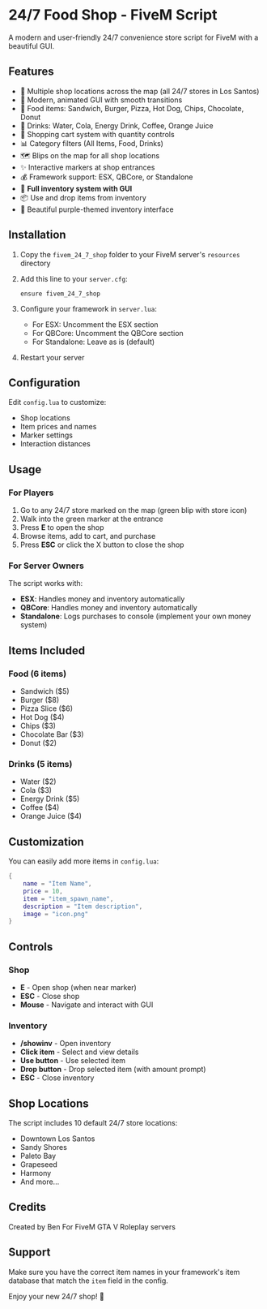 # 24/7 Food Shop - FiveM Script

A modern and user-friendly 24/7 convenience store script for FiveM with a beautiful GUI.

## Features

- 🏪 Multiple shop locations across the map (all 24/7 stores in Los Santos)
- 🎨 Modern, animated GUI with smooth transitions
- 🍔 Food items: Sandwich, Burger, Pizza, Hot Dog, Chips, Chocolate, Donut
- 🥤 Drinks: Water, Cola, Energy Drink, Coffee, Orange Juice
- 🛒 Shopping cart system with quantity controls
- 📊 Category filters (All Items, Food, Drinks)
- 🗺️ Blips on the map for all shop locations
- ✨ Interactive markers at shop entrances
- 💰 Framework support: ESX, QBCore, or Standalone
- 🎒 **Full inventory system with GUI**
- 📦 Use and drop items from inventory
- 💜 Beautiful purple-themed inventory interface

## Installation

1. Copy the `fivem_24_7_shop` folder to your FiveM server's `resources` directory

2. Add this line to your `server.cfg`:
   ```
   ensure fivem_24_7_shop
   ```

3. Configure your framework in `server.lua`:
   - For ESX: Uncomment the ESX section
   - For QBCore: Uncomment the QBCore section
   - For Standalone: Leave as is (default)

4. Restart your server

## Configuration

Edit `config.lua` to customize:

- Shop locations
- Item prices and names
- Marker settings
- Interaction distances

## Usage

### For Players

1. Go to any 24/7 store marked on the map (green blip with store icon)
2. Walk into the green marker at the entrance
3. Press **E** to open the shop
4. Browse items, add to cart, and purchase
5. Press **ESC** or click the X button to close the shop

### For Server Owners

The script works with:
- **ESX**: Handles money and inventory automatically
- **QBCore**: Handles money and inventory automatically
- **Standalone**: Logs purchases to console (implement your own money system)

## Items Included

### Food (6 items)
- Sandwich ($5)
- Burger ($8)
- Pizza Slice ($6)
- Hot Dog ($4)
- Chips ($3)
- Chocolate Bar ($3)
- Donut ($2)

### Drinks (5 items)
- Water ($2)
- Cola ($3)
- Energy Drink ($5)
- Coffee ($4)
- Orange Juice ($4)

## Customization

You can easily add more items in `config.lua`:

```lua
{
    name = "Item Name",
    price = 10,
    item = "item_spawn_name",
    description = "Item description",
    image = "icon.png"
}
```

## Controls

### Shop
- **E** - Open shop (when near marker)
- **ESC** - Close shop
- **Mouse** - Navigate and interact with GUI

### Inventory
- **/showinv** - Open inventory
- **Click item** - Select and view details
- **Use button** - Use selected item
- **Drop button** - Drop selected item (with amount prompt)
- **ESC** - Close inventory

## Shop Locations

The script includes 10 default 24/7 store locations:
- Downtown Los Santos
- Sandy Shores
- Paleto Bay
- Grapeseed
- Harmony
- And more...

## Credits

Created by Ben
For FiveM GTA V Roleplay servers

## Support

Make sure you have the correct item names in your framework's item database that match the `item` field in the config.

Enjoy your new 24/7 shop! 🎉
